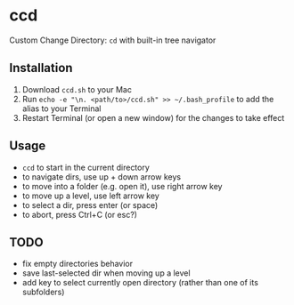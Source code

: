 # ccd
Custom Change Directory: `cd` with built-in tree navigator


## Installation
1. Download `ccd.sh` to your Mac
2. Run `echo -e "\n. <path/to>/ccd.sh" >> ~/.bash_profile` to add the alias to your Terminal
3. Restart Terminal (or open a new window) for the changes to take effect

## Usage
- `ccd` to start in the current directory
- to navigate dirs, use up + down arrow keys
- to move into a folder (e.g. open it), use right arrow key
- to move up a level, use left arrow key
- to select a dir, press enter (or space)
- to abort, press Ctrl+C (or esc?)


## TODO
- fix empty directories behavior
- save last-selected dir when moving up a level
- add key to select currently open directory (rather than one of its subfolders)